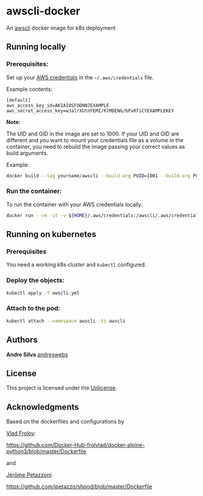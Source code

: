 # awscli-docker

An [awscli](https://docs.aws.amazon.com/cli/latest/userguide/cli-chap-welcome.html) docker image for k8s deployment

## Running locally

### Prerequisites:

Set up your [AWS credentials](https://docs.aws.amazon.com/cli/latest/userguide/cli-configure-files.html) in the `~/.aws/credentials` file. 

Example contents:

```
[default]
aws_access_key_id=AKIAIOSFODNN7EXAMPLE
aws_secret_access_key=wJalrXUtnFEMI/K7MDENG/bPxRfiCYEXAMPLEKEY
```

**Note:** 

The UID and GID in the image are set to 1000. If your UID and GID are different and you want to mount your credentials file as a volume in the container, you need to rebuild the image passing your correct values as build arguments. 

Example:

``` sh
docker build --tag yourname/awscli --build-arg PUID=1001 --build-arg PGID=1001 .
```

### Run the container:

To run the container with your AWS credentials locally:

``` sh
docker run --rm -it -v ${HOME}/.aws/credentials:/awscli/.aws/credentials:ro --name awscli andreswebs/awscli:latest
```

## Running on kubernetes

### Prerequisites

You need a working k8s cluster and `kubectl` configured.

### Deploy the objects:

``` sh
kubectl apply -f awscli.yml
```

### Attach to the pod:

``` sh
kubectl attach --namespace awscli -ti awscli
```


## Authors

**Andre Silva** [andreswebs](https://github.com/andreswebs)


## License

This project is licensed under the [Unlicense](UNLICENSE.md).


## Acknowledgments

Based on the dockerfiles and configurations by

[Vlad Frolov](https://github.com/frol):

<https://github.com/Docker-Hub-frolvlad/docker-alpine-python3/blob/master/Dockerfile>

and

[Jérôme Petazzoni](https://github.com/jpetazzo):

<https://github.com/jpetazzo/shpod/blob/master/Dockerfile>
